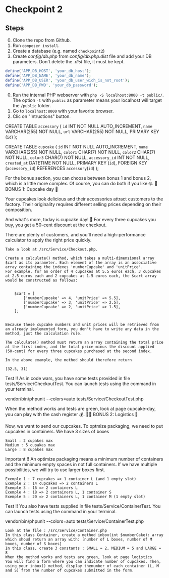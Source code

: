 # Checkpoint 2

## Steps

0. Clone the repo from Github.
0. Run `composer install`.
0. Create a database (e.g. named `checkpoint2`)
0. Create *config/db.php* from *config/db.php.dist* file and add your DB parameters. Don't delete the *.dist* file, it must be kept.
```php
define('APP_DB_HOST', 'your_db_host');
define('APP_DB_NAME', 'your_db_name');
define('APP_DB_USER', 'your_db_user_wich_is_not_root');
define('APP_DB_PWD', 'your_db_password');
```

0. Run the internal PHP webserver with `php -S localhost:8000 -t public/`. The option `-t` with `public` as parameter means your localhost will target the `/public` folder.
0. Go to `localhost:8000` with your favorite browser.
0. Clic on "Intructions" button.


CREATE TABLE `accessory` (
    `id` INT NOT NULL AUTO_INCREMENT,
    `name` VARCHAR(255) NOT NULL,
    `url` VARCHAR(255) NOT NULL,
    PRIMARY KEY (`id`)
);

CREATE TABLE `cupcake` (
    `id` INT NOT NULL AUTO_INCREMENT,
    `name` VARCHAR(255) NOT NULL,
    `color1` CHAR(7) NOT NULL,
    `color2` CHAR(7) NOT NULL,
    `color3` CHAR(7) NOT NULL,
    `accessory_id` INT NOT NULL,
    `created_at` DATETIME NOT NULL,
    PRIMARY KEY (`id`),
    FOREIGN KEY (`accessory_id`) REFERENCES `accessory`(`id`)
);

For the bonus section, you can choose between bonus 1 and bonus 2, which is a little more complex. Of course, you can do both if you like 🤓.
💪 BONUS 1: Cupcake day 🎉

Your cupcakes look delicious and their accessories attract customers to the factory. Their originality requires different selling prices depending on their composition.

And what's more, today is cupcake day! 🎉
For every three cupcakes you buy, you get a 50-cent discount at the checkout.

There are plenty of customers, and you'll need a high-performance calculator to apply the right price quickly.

    Take a look at /src/Service/Checkout.php.

    Create a calculate() method, which takes a multi-dimensional array $cart as its parameter. Each element of the array is an associative array containing the indexes 'numberCupcake' and 'unitPrice'.
    For example, for an order of 4 cupcakes at 5.5 euros each, 3 cupcakes at 2.5 euros each and 2 cupcakes at 1.5 euros each, the $cart array would be constructed as follows:

                    
        $cart = [
            ['numberCupcake' => 4, 'unitPrice' => 5.5],
            ['numberCupcake' => 3, 'unitPrice' => 2.5],
            ['numberCupcake' => 2, 'unitPrice' => 1.5],
        ];
                

    Because these cupcake numbers and unit prices will be retrieved from an already implemented form, you don't have to write any data in the method, just the calculation rule.

    The calculate() method must return an array containing the total price at the first index, and the total price minus the discount applied (50-cent) for every three cupcakes purchased at the second index.

    In the above example, the method should therefore return

    [32.5, 31]

Test !!
As in code wars, you have some tests provided in file tests/Service/CheckoutTest.
You can launch tests using the command in your terminal.

vendor/bin/phpunit --colors=auto tests/Service/CheckoutTest.php

When the method works and tests are green, look at page cupcake-day, you can play with the cash register 💰.
💪💪 BONUS 2: Logistics 🚚

Now, we want to send our cupcakes. To optmize packaging, we need to put cupcakes in containers. We have 3 sizes of boxes

    Small : 2 cupakes max
    Medium : 5 cupakes max
    Large : 8 cupakes max

Important !! An optimize packaging means a minimum number of containers and the minimum empty spaces in not full containers. If we have multiple possibilities, we will try to use larger boxes first.

    Exemple 1 : 7 cupcakes => 1 container L (and 1 empty slot)
    Exemple 2 : 14 cupcakes => 2 containers L
    Exemple 3 : 16 => 2 containers L
    Exemple 4 : 18 => 2 containers L, 1 container S
    Exemple 5 : 20 => 2 containers L, 1 container M (1 empty slot)

Test !!
You also have tests supplied in file tests/Service/ContainerTest.
You can launch tests using the command in your terminal.

vendor/bin/phpunit --colors=auto tests/Service/ContainerTest.php

    Look at the file : /src/Service/Container.php
    In this class Container, create a method inbox(int $numberCake): array
    which shoud return an array with: [number of L boxes, number of M boxes, number of S boxes]
    In this class, create 3 constants : SMALL = 2, MEDIUM = 5 and LARGE = 8
    When the method works and tests are green, look at page logistics
    You will find a form where you can indicate number of cupcakes. Then, using your inbox() method, display thenumber of each container (L, M and S) from the number of cupcakes submitted in the form.
